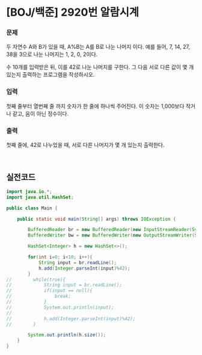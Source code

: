 # [BOJ/백준] 2920번 알람시계

### 문제

두 자연수 A와 B가 있을 때, A%B는 A를 B로 나눈 나머지 이다. 예를 들어, 7, 14, 27, 38을 3으로 나눈 나머지는 1, 2, 0, 2이다.

수 10개를 입력받은 뒤, 이를 42로 나눈 나머지를 구한다. 그 다음 서로 다른 값이 몇 개 있는지 출력하는 프로그램을 작성하시오.

### 입력

첫째 줄부터 열번째 줄 까지 숫자가 한 줄에 하나씩 주어진다. 이 숫자는 1,000보다 작거나 같고, 음이 아닌 정수이다.

### 출력

첫째 줄에, 42로 나누었을 때, 서로 다른 나머지가 몇 개 있는지 출력한다.

<br/>

## 실전코드

```java
import java.io.*;
import java.util.HashSet;

public class Main {

    public static void main(String[] args) throws IOException {

        BufferedReader br = new BufferedReader(new InputStreamReader(System.in));
        BufferedWriter bw = new BufferedWriter(new OutputStreamWriter(System.out));

        HashSet<Integer> h = new HashSet<>();

        for(int i=0; i<10; i++){
            String input = br.readLine();
            h.add(Integer.parseInt(input)%42);
        }
//        while(true){
//            String input = br.readLine();
//            if(input == null){
//                break;
//            }
//            System.out.println(input);
//
//            h.add(Integer.parseInt(input)%42);
//        }

        System.out.println(h.size());
    }
}
```
